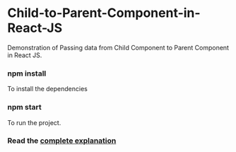 # Child-to-Parent-Component-in-React-JS
Demonstration of Passing data from Child Component to Parent Component in React JS.

<h3>npm install</h3>
<p>To install the dependencies</p>

<h3>npm start</h3>
<p>To run the project.</p>

<h3>
   Read the 
  <a href="https://sayansinha5.medium.com/passing-props-from-child-to-parent-components-hope-this-react-article-might-be-helpful-91f17f2e49a5">
    complete explanation
  </a>
</h3>
